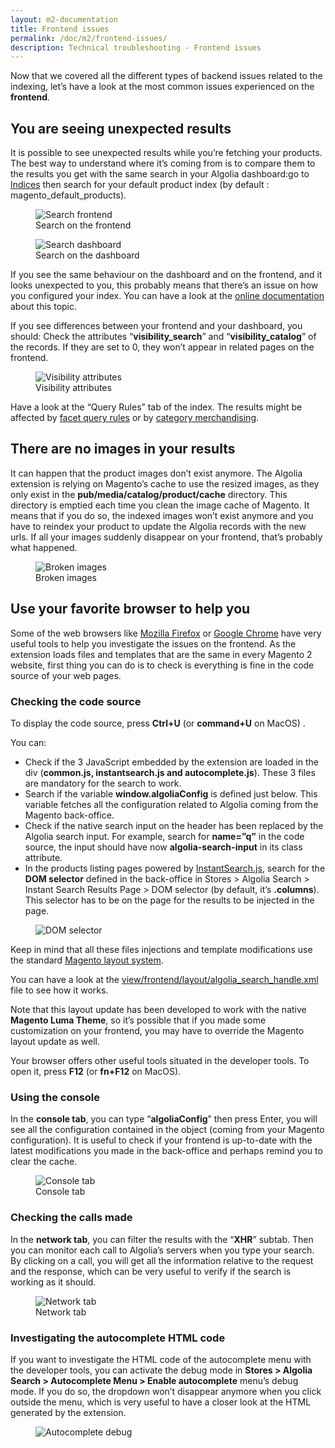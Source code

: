 ```yaml
---
layout: m2-documentation
title: Frontend issues
permalink: /doc/m2/frontend-issues/
description: Technical troubleshooting - Frontend issues
---
```


Now that we covered all the different types of backend issues related to the indexing, let’s have a look at the most common issues experienced on the **frontend**.

## You are seeing unexpected results ##
It is possible to  see unexpected results while you’re fetching your products. The best way to understand where it’s coming from is to compare them to the results you get with the same search in your Algolia dashboard:go to [Indices](https://www.algolia.com/explorer/indices) then search for your default product index (by default : magento_default_products).

<figure>
    <img src="../../../img/troubleshooting/17-search-frontend.png" class="img-responsive" alt="Search frontend">
    <figcaption>Search on the frontend</figcaption>
</figure>

<figure>
    <img src="../../../img/troubleshooting/18-search-dashboard.png" class="img-responsive" alt="Search dashboard">
    <figcaption>Search on the dashboard</figcaption>
</figure>

If you see the same behaviour on the dashboard and on the frontend, and it looks unexpected to you, this probably means that there’s an issue on how you configured your index. You can have a look at the [online documentation](https://community.algolia.com/magento/doc/m2/indexing/) about this topic.

If you see differences between your frontend and your dashboard, you should:
Check the attributes “**visibility_search**” and “**visibility_catalog**” of the records. If they are set to 0, they won’t appear in related pages on the frontend. 

<figure>
    <img src="../../../img/troubleshooting/19-visibility-attributes.png" class="img-responsive" alt="Visibility attributes">
    <figcaption>Visibility attributes</figcaption>
</figure>

Have a look at the “Query Rules” tab of the index. The results might be affected by [facet query rules](https://community.algolia.com/magento/doc/m2/indexing/#facets) or by [category merchandising](https://community.algolia.com/magento/doc/m2/visual-category-merchandising/).

## There are no images in your results ##
It can happen that the product images don’t exist anymore. The Algolia extension is relying on Magento’s cache to use the resized images, as they only exist in the **pub/media/catalog/product/cache** directory. 
This directory is emptied each time you clean the image cache of Magento. It means that if you do so, the indexed images won’t exist anymore and you have to reindex your product to update the Algolia records with the new urls. If all your images suddenly disappear on your frontend, that’s probably what happened.

<figure>
    <img src="../../../img/troubleshooting/20-broken-images.png" class="img-responsive" alt="Broken images">
    <figcaption>Broken images</figcaption>
</figure>

## Use your favorite browser to help you ##
Some of the web browsers like [Mozilla Firefox](https://www.mozilla.org/) or [Google Chrome](https://www.google.com/chrome/) have very useful tools to help you investigate the issues on the frontend. As the extension loads files and templates that are the same in every Magento 2 website, first thing you can do is to check is everything is fine in the code source of your web pages.

### Checking the code source ###

To display the code source, press **Ctrl+U** (or **command+U** on MacOS) .

You can:

- Check if the 3 JavaScript embedded by the extension are loaded in the <head> div (**common.js, instantsearch.js and autocomplete.js**). These 3 files are mandatory for the search to work.
- Search if the variable **window.algoliaConfig** is defined just below. This variable fetches all the configuration related to Algolia coming from the Magento back-office.
- Check if the native search input on the header has been replaced by the Algolia search input. For example, search for **name=”q”** in the code source, the input should have now **algolia-search-input** in its class attribute. 
- In the products listing pages powered by [InstantSearch.js](https://community.algolia.com/instantsearch.js/), search for the **DOM selector** defined in the back-office in Stores > Algolia Search > Instant Search Results Page > DOM selector (by default, it’s **.columns**). This selector has to be on the page for the results to be injected in the page.

<figure>
    <img src="../../../img/troubleshooting/21-dom-selector.png" class="img-responsive" alt="DOM selector">
</figure>

Keep in mind that all these files injections and template modifications use the standard [Magento layout system](https://devdocs.magento.com/guides/v2.2/frontend-dev-guide/layouts/layout-overview.html). 

You can have a look at the [view/frontend/layout/algolia_search_handle.xml](https://github.com/algolia/algoliasearch-magento-2/blob/master/view/frontend/layout/algolia_search_handle.xml) file to see how it works.

Note that this layout update has been developed to work with the native **Magento Luma Theme**, so it’s possible that if you made some customization on your frontend, you may have to override the Magento layout update as well.  

Your browser offers other useful tools situated in the developer tools. To open it, press **F12** (or **fn+F12** on MacOS).

### Using the console ###
In the **console tab**, you can type “**algoliaConfig**” then press Enter, you will see all the configuration contained in the object (coming from your Magento configuration). It is useful to check if your frontend is up-to-date with the latest modifications you made in the back-office and perhaps remind you to clear the cache.

<figure>
    <img src="../../../img/troubleshooting/22-console-tab.png" class="img-responsive" alt="Console tab">
    <figcaption>Console tab</figcaption>
</figure>

### Checking the calls made ###
In the **network tab**, you can filter the results with the “**XHR**” subtab. Then you can monitor each call to Algolia’s servers when you type your search. By clicking on a call, you will get all the information relative to the request and the response, which can be very useful to verify if the search is working as it should.

<figure>
    <img src="../../../img/troubleshooting/23-network-tab.png" class="img-responsive" alt="Network tab">
    <figcaption>Network tab</figcaption>
</figure>

### Investigating the autocomplete HTML code ###
If you want to investigate the HTML code of the autocomplete menu with the developer tools, you can activate the debug mode in **Stores > Algolia Search > Autocomplete Menu > Enable autocomplete** menu’s debug mode. 
If you do so, the dropdown won’t disappear anymore when you click outside the menu, which is very useful to have a closer look at the HTML generated by the extension.

<figure>
    <img src="../../../img/troubleshooting/24-autocomplete-debug.png" class="img-responsive" alt="Autocomplete debug">
</figure>
